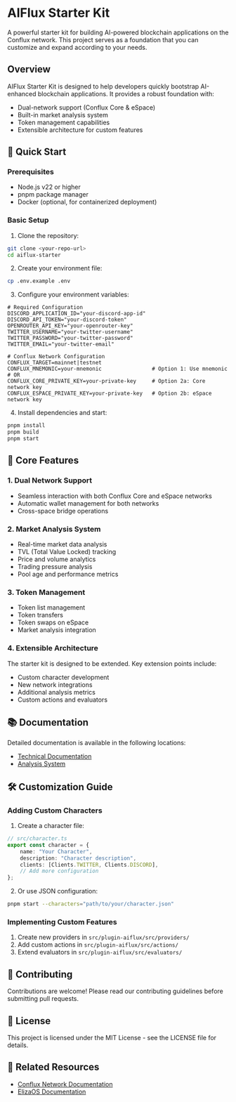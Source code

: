 # AIFlux Starter Kit

A powerful starter kit for building AI-powered blockchain applications on the Conflux network. This project serves as a foundation that you can customize and expand according to your needs.

## Overview

AIFlux Starter Kit is designed to help developers quickly bootstrap AI-enhanced blockchain applications. It provides a robust foundation with:

- Dual-network support (Conflux Core & eSpace)
- Built-in market analysis system
- Token management capabilities
- Extensible architecture for custom features

## 🚀 Quick Start

### Prerequisites

- Node.js v22 or higher
- pnpm package manager
- Docker (optional, for containerized deployment)

### Basic Setup

1. Clone the repository:

```bash
git clone <your-repo-url>
cd aiflux-starter
```

2. Create your environment file:

```bash
cp .env.example .env
```

3. Configure your environment variables:

```env
# Required Configuration
DISCORD_APPLICATION_ID="your-discord-app-id"
DISCORD_API_TOKEN="your-discord-token"
OPENROUTER_API_KEY="your-openrouter-key"
TWITTER_USERNAME="your-twitter-username"
TWITTER_PASSWORD="your-twitter-password"
TWITTER_EMAIL="your-twitter-email"

# Conflux Network Configuration
CONFLUX_TARGET=mainnet|testnet
CONFLUX_MNEMONIC=your-mnemonic                # Option 1: Use mnemonic
# OR
CONFLUX_CORE_PRIVATE_KEY=your-private-key     # Option 2a: Core network key
CONFLUX_ESPACE_PRIVATE_KEY=your-private-key   # Option 2b: eSpace network key
```

4. Install dependencies and start:

```bash
pnpm install
pnpm build
pnpm start
```

## 🔧 Core Features

### 1. Dual Network Support

- Seamless interaction with both Conflux Core and eSpace networks
- Automatic wallet management for both networks
- Cross-space bridge operations

### 2. Market Analysis System

- Real-time market data analysis
- TVL (Total Value Locked) tracking
- Price and volume analytics
- Trading pressure analysis
- Pool age and performance metrics

### 3. Token Management

- Token list management
- Token transfers
- Token swaps on eSpace
- Market analysis integration

### 4. Extensible Architecture

The starter kit is designed to be extended. Key extension points include:

- Custom character development
- New network integrations
- Additional analysis metrics
- Custom actions and evaluators

## 📚 Documentation

Detailed documentation is available in the following locations:

- [Technical Documentation](src/plugin-aiflux/TECHNICAL.md)
- [Analysis System](src/plugin-aiflux/ANALYSIS_SYSTEM.md)

## 🛠 Customization Guide

### Adding Custom Characters

1. Create a character file:

```typescript
// src/character.ts
export const character = {
    name: "Your Character",
    description: "Character description",
    clients: [Clients.TWITTER, Clients.DISCORD],
    // Add more configuration
};
```

2. Or use JSON configuration:

```bash
pnpm start --characters="path/to/your/character.json"
```

### Implementing Custom Features

1. Create new providers in `src/plugin-aiflux/src/providers/`
2. Add custom actions in `src/plugin-aiflux/src/actions/`
3. Extend evaluators in `src/plugin-aiflux/src/evaluators/`

## 🤝 Contributing

Contributions are welcome! Please read our contributing guidelines before submitting pull requests.

## 📄 License

This project is licensed under the MIT License - see the LICENSE file for details.

## 🔗 Related Resources

- [Conflux Network Documentation](https://developer.confluxnetwork.org/)
- [ElizaOS Documentation](https://docs.eliza.os/)
